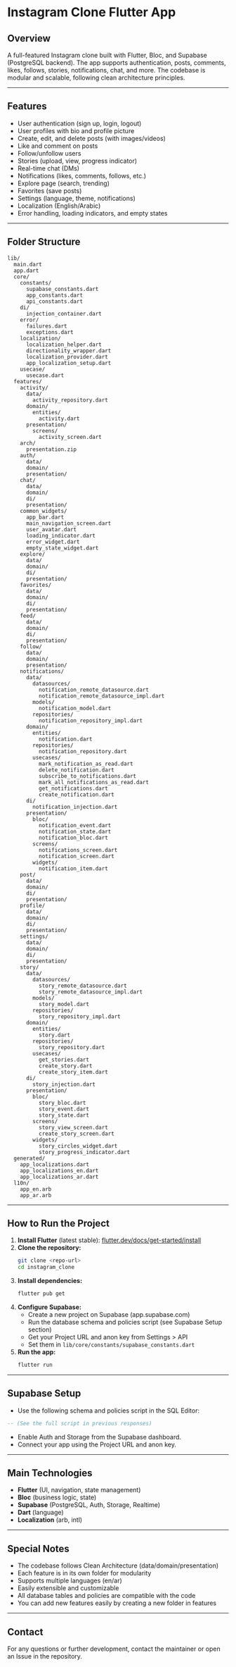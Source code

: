 # Instagram Clone Flutter App

## Overview
A full-featured Instagram clone built with Flutter, Bloc, and Supabase (PostgreSQL backend). The app supports authentication, posts, comments, likes, follows, stories, notifications, chat, and more. The codebase is modular and scalable, following clean architecture principles.

---

## Features
- User authentication (sign up, login, logout)
- User profiles with bio and profile picture
- Create, edit, and delete posts (with images/videos)
- Like and comment on posts
- Follow/unfollow users
- Stories (upload, view, progress indicator)
- Real-time chat (DMs)
- Notifications (likes, comments, follows, etc.)
- Explore page (search, trending)
- Favorites (save posts)
- Settings (language, theme, notifications)
- Localization (English/Arabic)
- Error handling, loading indicators, and empty states

---

## Folder Structure
```
lib/
  main.dart
  app.dart
  core/
    constants/
      supabase_constants.dart
      app_constants.dart
      api_constants.dart
    di/
      injection_container.dart
    error/
      failures.dart
      exceptions.dart
    localization/
      localization_helper.dart
      directionality_wrapper.dart
      localization_provider.dart
      app_localization_setup.dart
    usecase/
      usecase.dart
  features/
    activity/
      data/
        activity_repository.dart
      domain/
        entities/
          activity.dart
      presentation/
        screens/
          activity_screen.dart
    arch/
      presentation.zip
    auth/
      data/
      domain/
      presentation/
    chat/
      data/
      domain/
      di/
      presentation/
    common_widgets/
      app_bar.dart
      main_navigation_screen.dart
      user_avatar.dart
      loading_indicator.dart
      error_widget.dart
      empty_state_widget.dart
    explore/
      data/
      domain/
      di/
      presentation/
    favorites/
      data/
      domain/
      di/
      presentation/
    feed/
      data/
      domain/
      di/
      presentation/
    follow/
      data/
      domain/
      presentation/
    notifications/
      data/
        datasources/
          notification_remote_datasource.dart
          notification_remote_datasource_impl.dart
        models/
          notification_model.dart
        repositories/
          notification_repository_impl.dart
      domain/
        entities/
          notification.dart
        repositories/
          notification_repository.dart
        usecases/
          mark_notification_as_read.dart
          delete_notification.dart
          subscribe_to_notifications.dart
          mark_all_notifications_as_read.dart
          get_notifications.dart
          create_notification.dart
      di/
        notification_injection.dart
      presentation/
        bloc/
          notification_event.dart
          notification_state.dart
          notification_bloc.dart
        screens/
          notifications_screen.dart
          notification_screen.dart
        widgets/
          notification_item.dart
    post/
      data/
      domain/
      di/
      presentation/
    profile/
      data/
      domain/
      di/
      presentation/
    settings/
      data/
      domain/
      di/
      presentation/
    story/
      data/
        datasources/
          story_remote_datasource.dart
          story_remote_datasource_impl.dart
        models/
          story_model.dart
        repositories/
          story_repository_impl.dart
      domain/
        entities/
          story.dart
        repositories/
          story_repository.dart
        usecases/
          get_stories.dart
          create_story.dart
          create_story_item.dart
      di/
        story_injection.dart
      presentation/
        bloc/
          story_bloc.dart
          story_event.dart
          story_state.dart
        screens/
          story_view_screen.dart
          create_story_screen.dart
        widgets/
          story_circles_widget.dart
          story_progress_indicator.dart
  generated/
    app_localizations.dart
    app_localizations_en.dart
    app_localizations_ar.dart
  l10n/
    app_en.arb
    app_ar.arb
```

---

## How to Run the Project
1. **Install Flutter** (latest stable): [flutter.dev/docs/get-started/install](https://flutter.dev/docs/get-started/install)
2. **Clone the repository:**
   ```bash
   git clone <repo-url>
   cd instagram_clone
   ```
3. **Install dependencies:**
   ```bash
   flutter pub get
   ```
4. **Configure Supabase:**
   - Create a new project on Supabase (app.supabase.com)
   - Run the database schema and policies script (see Supabase Setup section)
   - Get your Project URL and anon key from Settings > API
   - Set them in `lib/core/constants/supabase_constants.dart`
5. **Run the app:**
   ```bash
   flutter run
   ```

---

## Supabase Setup
- Use the following schema and policies script in the SQL Editor:

```sql
-- (See the full script in previous responses)
```
- Enable Auth and Storage from the Supabase dashboard.
- Connect your app using the Project URL and anon key.

---

## Main Technologies
- **Flutter** (UI, navigation, state management)
- **Bloc** (business logic, state)
- **Supabase** (PostgreSQL, Auth, Storage, Realtime)
- **Dart** (language)
- **Localization** (arb, intl)

---

## Special Notes
- The codebase follows Clean Architecture (data/domain/presentation)
- Each feature is in its own folder for modularity
- Supports multiple languages (en/ar)
- Easily extensible and customizable
- All database tables and policies are compatible with the code
- You can add new features easily by creating a new folder in features

---

## Contact
For any questions or further development, contact the maintainer or open an Issue in the repository.

